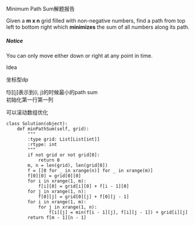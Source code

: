 Minimum Path Sum解题报告

Given a **m x n** grid filled with non-negative numbers, find a path from top left to bottom right which **minimizes** the sum of all numbers along its path.

##### Notice

You can only move either down or right at any point in time.

Idea

坐标型dp

f\[i\]\[j\]表示到\(i, j\)的时候最小的path sum  
初始化第一行第一列

可以滚动数组优化

```
class Solution(object):
    def minPathSum(self, grid):
        """
        :type grid: List[List[int]]
        :rtype: int
        """
        if not grid or not grid[0]:
            return 0
        m, n = len(grid), len(grid[0])
        f = [[0 for _ in xrange(n)] for _ in xrange(m)]
        f[0][0] = grid[0][0]
        for i in xrange(1, m):
            f[i][0] = grid[i][0] + f[i - 1][0]
        for j in xrange(1, n):
            f[0][j] = grid[0][j] + f[0][j - 1]
        for i in xrange(1, m):
            for j in xrange(1, n):
                f[i][j] = min(f[i - 1][j], f[i][j - 1]) + grid[i][j]
        return f[m - 1][n - 1]
```



